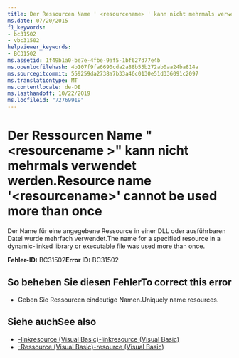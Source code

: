 ```yaml
---
title: Der Ressourcen Name ' <resourcename> ' kann nicht mehrmals verwendet werden.
ms.date: 07/20/2015
f1_keywords:
- bc31502
- vbc31502
helpviewer_keywords:
- BC31502
ms.assetid: 1f49b1a0-be7e-4fbe-9af5-1bf627d77e4b
ms.openlocfilehash: 4b107f9fa6690cda2a88b55b272ab0aa24ba814a
ms.sourcegitcommit: 559259da2738a7b33a46c0130e51d336091c2097
ms.translationtype: MT
ms.contentlocale: de-DE
ms.lasthandoff: 10/22/2019
ms.locfileid: "72769919"
---
```

# <a name="resource-name-resourcename-cannot-be-used-more-than-once"></a><span data-ttu-id="f8b05-102">Der Ressourcen Name "\<resourcename >" kann nicht mehrmals verwendet werden.</span><span class="sxs-lookup"><span data-stu-id="f8b05-102">Resource name '\<resourcename>' cannot be used more than once</span></span>
<span data-ttu-id="f8b05-103">Der Name für eine angegebene Ressource in einer DLL oder ausführbaren Datei wurde mehrfach verwendet.</span><span class="sxs-lookup"><span data-stu-id="f8b05-103">The name for a specified resource in a dynamic-linked library or executable file was used more than once.</span></span>  
  
 <span data-ttu-id="f8b05-104">**Fehler-ID:** BC31502</span><span class="sxs-lookup"><span data-stu-id="f8b05-104">**Error ID:** BC31502</span></span>  
  
## <a name="to-correct-this-error"></a><span data-ttu-id="f8b05-105">So beheben Sie diesen Fehler</span><span class="sxs-lookup"><span data-stu-id="f8b05-105">To correct this error</span></span>  
  
- <span data-ttu-id="f8b05-106">Geben Sie Ressourcen eindeutige Namen.</span><span class="sxs-lookup"><span data-stu-id="f8b05-106">Uniquely name resources.</span></span>  
  
## <a name="see-also"></a><span data-ttu-id="f8b05-107">Siehe auch</span><span class="sxs-lookup"><span data-stu-id="f8b05-107">See also</span></span>

- [<span data-ttu-id="f8b05-108">-linkresource (Visual Basic)</span><span class="sxs-lookup"><span data-stu-id="f8b05-108">-linkresource (Visual Basic)</span></span>](../../visual-basic/reference/command-line-compiler/linkresource.md)
- [<span data-ttu-id="f8b05-109">-Ressource (Visual Basic)</span><span class="sxs-lookup"><span data-stu-id="f8b05-109">-resource (Visual Basic)</span></span>](../../visual-basic/reference/command-line-compiler/resource.md)

